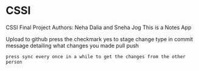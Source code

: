 # CSSI
CSSI Final Project
Authors: Neha Dalia and Sneha Jog
This is a Notes App 


Upload to github
    press the checkmark
    yes to stage change
    type in commit message detailing what changes you made
    pull
    push

    press sync every once in a while to get the changes from the other person